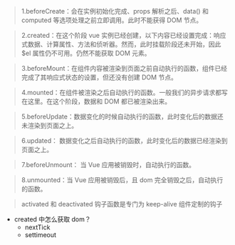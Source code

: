 > 1.beforeCreate：会在实例初始化完成、props 解析之后、data() 和 computed 等选项处理之前立即调用。此时不能获得 DOM 节点。

> 2.created：在这个阶段 vue 实例已经创建，以下内容已经设置完成：响应式数据、计算属性、方法和侦听器。然而，此时挂载阶段还未开始，因此 $el 属性仍不可用。仍然不能获取 DOM 元素。

> 3.beforeMount：在组件内容被渲染到页面之前自动执行的函数，组件已经完成了其响应式状态的设置，但还没有创建 DOM 节点。

> 4.mounted：在组件被渲染之后自动执行的函数。一般我们的异步请求都写在这里。在这个阶段，数据和 DOM 都已被渲染出来。

> 5.beforeUpdate：数据变化的时候自动执行的函数，此时变化后的数据还未渲染到页面之上。

> 6.updated： 数据变化之后自动执行的函数，此时变化后的数据已经渲染到页面之上。

> 7.beforeUnmount： 当 Vue 应用被销毁时，自动执行的函数。

> 8.unmounted：当 Vue 应用被销毁后，且 dom 完全销毁之后，自动执行的函数。

> activated 和 deactivated 钩子函数是专门为 keep-alive 组件定制的钩子

- created 中怎么获取 dom？
  - nextTick
  - settimeout
